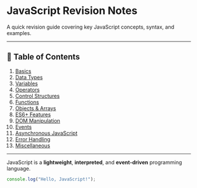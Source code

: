 # JavaScript Revision Notes

A quick revision guide covering key JavaScript concepts, syntax, and examples.

---

## 📌 Table of Contents
1. [Basics](#basics)
2. [Data Types](#data-types)
3. [Variables](#variables)
4. [Operators](#operators)
5. [Control Structures](#control-structures)
6. [Functions](#functions)
7. [Objects & Arrays](#objects--arrays)
8. [ES6+ Features](#es6-features)
9. [DOM Manipulation](#dom-manipulation)
10. [Events](#events)
11. [Asynchronous JavaScript](#asynchronous-javascript)
12. [Error Handling](#error-handling)
13. [Miscellaneous](#miscellaneous)

---


JavaScript is a **lightweight**, **interpreted**, and **event-driven** programming language.

```javascript
console.log("Hello, JavaScript!");
